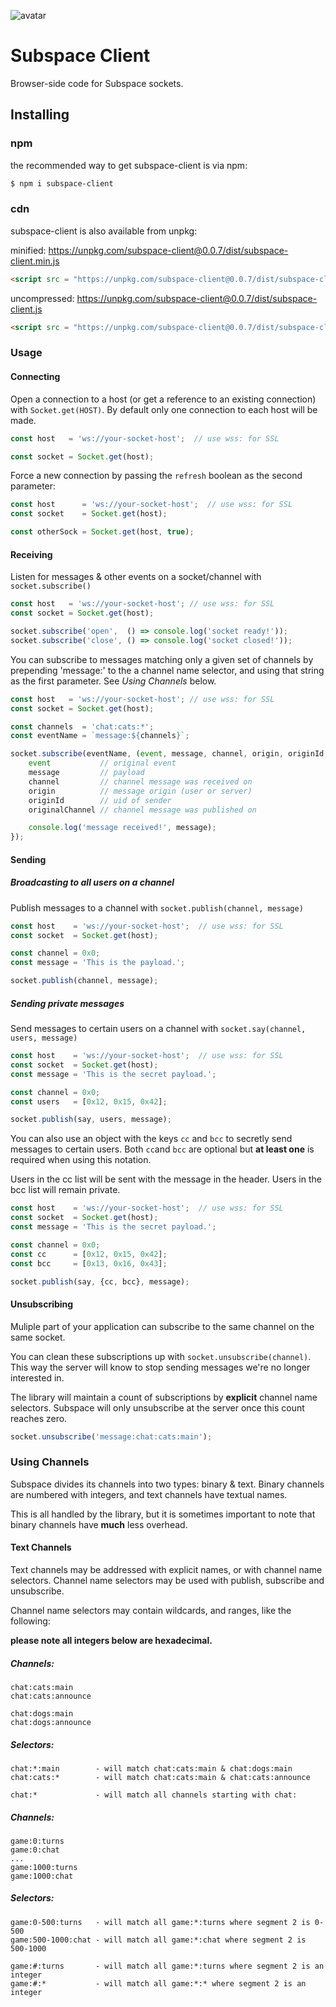 ![avatar](https://avatars3.githubusercontent.com/u/640101?s=80&v=4)

# Subspace Client

Browser-side code for Subspace sockets.

## Installing

### npm

the recommended way to get subspace-client is via npm:

```bash
$ npm i subspace-client
```
### cdn

subspace-client is also available from unpkg:

minified: https://unpkg.com/subspace-client@0.0.7/dist/subspace-client.min.js

```html
<script src = "https://unpkg.com/subspace-client@0.0.7/dist/subspace-client.min.js"></script>
```

uncompressed: https://unpkg.com/subspace-client@0.0.7/dist/subspace-client.js

```html
<script src = "https://unpkg.com/subspace-client@0.0.7/dist/subspace-client.js"></script>
```

### Usage

#### Connecting

Open a connection to a host (or get a reference to an existing connection) with `Socket.get(HOST)`. By default only one connection to each host will be made.

```javascript
const host   = 'ws://your-socket-host';  // use wss: for SSL

const socket = Socket.get(host);
```

Force a new connection by passing the `refresh` boolean as the second parameter:

```javascript
const host      = 'ws://your-socket-host';  // use wss: for SSL
const socket    = Socket.get(host);

const otherSock = Socket.get(host, true);
```

#### Receiving

Listen for messages & other events on a socket/channel with `socket.subscribe()`

```javascript
const host   = 'ws://your-socket-host'; // use wss: for SSL
const socket = Socket.get(host);

socket.subscribe('open',  () => console.log('socket ready!'));
socket.subscribe('close', () => console.log('socket closed!'));
```

You can subscribe to messages matching only a given set of channels by prepending 'message:' to the a channel name selector, and using that string as the first parameter. See *Using Channels* below.

```javascript
const host   = 'ws://your-socket-host'; // use wss: for SSL
const socket = Socket.get(host);

const channels  = 'chat:cats:*';
const eventName = `message:${channels}`;

socket.subscribe(eventName, (event, message, channel, origin, originId, originalChannel) => {
	event           // original event
	message         // payload
	channel         // channel message was received on
	origin          // message origin (user or server)
	originId        // uid of sender
	originalChannel // channel message was published on

	console.log('message received!', message);
});
```

#### Sending

##### Broadcasting to all users on a channel

Publish messages to a channel with `socket.publish(channel, message)`

```javascript
const host    = 'ws://your-socket-host';  // use wss: for SSL
const socket  = Socket.get(host);

const channel = 0x0;
const message = 'This is the payload.';

socket.publish(channel, message);
```

##### Sending private messages

Send messages to certain users on a channel with `socket.say(channel, users, message)`

```javascript
const host    = 'ws://your-socket-host';  // use wss: for SSL
const socket  = Socket.get(host);
const message = 'This is the secret payload.';

const channel = 0x0;
const users   = [0x12, 0x15, 0x42];

socket.publish(say, users, message);
```

You can also use an object with the keys `cc` and `bcc` to secretly send messages to certain users. Both `cc`and `bcc` are optional but **at least one** is required when using this notation.

Users in the cc list will be sent with the message in the header. Users in the bcc list will remain private.

```javascript
const host    = 'ws://your-socket-host';  // use wss: for SSL
const socket  = Socket.get(host);
const message = 'This is the secret payload.';

const channel = 0x0;
const cc      = [0x12, 0x15, 0x42];
const bcc     = [0x13, 0x16, 0x43];

socket.publish(say, {cc, bcc}, message);
```

#### Unsubscribing

Muliple part of your application can subscribe to the same channel on the same socket.

You can clean these subscriptions up with `socket.unsubscribe(channel)`. This way the server will know to stop sending messages we're no longer interested in.

The library will maintain a count of subscriptions by **explicit** channel name selectors. Subspace will only unsubscribe at the server once this count reaches zero.


```javascript
socket.unsubscribe('message:chat:cats:main');
```

### Using Channels

Subspace divides its channels into two types: binary & text. Binary channels are numbered with integers, and text channels have textual names.

This is all handled by the library, but it is sometimes important to note that binary channels have **much** less overhead.

#### Text Channels

Text channels may be addressed with explicit names, or with channel name selectors. Channel name selectors may be used with publish, subscribe and unsubscribe.

Channel name selectors may contain wildcards, and ranges, like the following:

**please note all integers below are hexadecimal.**

##### Channels:

```
chat:cats:main
chat:cats:announce

chat:dogs:main
chat:dogs:announce
```

##### Selectors:

```
chat:*:main        - will match chat:cats:main & chat:dogs:main
chat:cats:*        - will match chat:cats:main & chat:cats:announce

chat:*             - will match all channels starting with chat:
```

##### Channels:

```
game:0:turns
game:0:chat
...
game:1000:turns
game:1000:chat
```

##### Selectors:

```
game:0-500:turns   - will match all game:*:turns where segment 2 is 0-500
game:500-1000:chat - will match all game:*:chat where segment 2 is 500-1000

game:#:turns       - will match all game:*:turns where segment 2 is an integer
game:#:*           - will match all game:*:* where segment 2 is an integer

```
